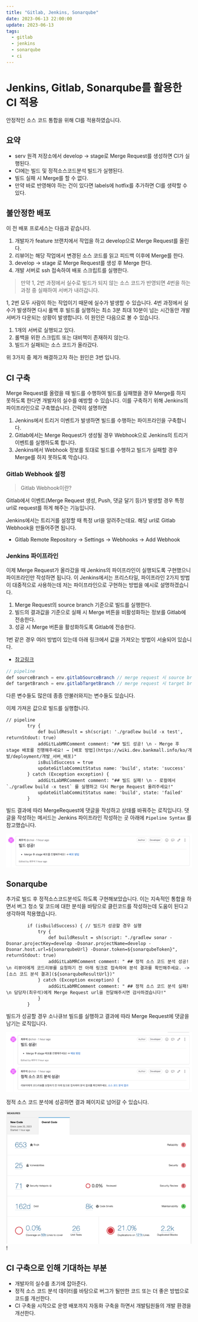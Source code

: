 ```yaml
---
title: "Gitlab, Jenkins, Sonarqube"
date: 2023-06-13 22:00:00
update: 2023-06-13
tags:
  - gitlab
  - jenkins
  - sonarqube
  - ci
---
```


# Jenkins, Gitlab, Sonarqube를 활용한 CI 적용

안정적인 소스 코드 통합을 위해 CI를 적용하였습니다.

## 요약
- serv 원격 저장소에서 develop -> stage로 Merge Request를 생성하면 CI가 실행된다.
- CI에는 빌드 및 정적소스코드분석 빌드가  실행된다.
- 빌드 실패 시 Merge를 할 수 없다.
- 만약 바로 반영해야 하는 건이 있다면 labels에 hotfix를 추가하면 CI를 생략할 수 있다.

## 불안정한 배포

이 전 배포 프로세스는 다음과 같습니다.
1. 개발자가 feature 브랜치에서 작업을 하고 develop으로 Merge Request를 올린다.
2. 리뷰어는 해당 작업에서 변경된 소스 코드를 읽고 피드백 이후에 Merge를 한다.
3. develop -> stage 로 Merge Request를 생성 후 Merge 한다.
4. 개발 서버로 ssh 접속하여 배포 스크립트를 실행한다.

> 만약 1, 2번 과정에서 실수로 빌드가 되지 않는 소스 코드가 반영되면 4번을 하는 과정 중 실패하여 서버가 내려갑니다.

1, 2번 모두 사람이 하는 작업이기 때문에 실수가 발생할 수 있습니다. 4번 과정에서 실수가 발생하면 다시 롤백 후 빌드를 실행하는 최소 3분 최대 10분이 넘는 시간동안 개발 서버가 다운되는 상황이 발생합니다. 이 원인은 다음으로 볼 수 있습니다.
1. 1개의 서버로 실행되고 있다.
2. 롤백을 위한 스크립트 또는 대비책이 존재하지 않는다.
3. 빌드가 실패되는 소스 코드가 올라갔다.

위 3가지 중 제가 해결하고자 하는 원인은 3번 입니다.

## CI 구축

Merge Request를 올렸을 때 빌드를 수행하여 빌드를 실패했을 경우 Merge를 하지 못하도록 한다면 개발자의 실수를 예방할 수 있습니다.
이를 구축하기 위해 Jenkins의 파이프라인으로 구축했습니다. 간략히 설명하면
1. Jenkins에서 트리거 이벤트가 발생하면 빌드를 수행하는 파이프라인을 구축합니다.
2. Gitlab에서는 Merge Request가 생성될 경우 Webhook으로 Jenkins의 트리거 이벤트를 실행하도록 합니다.
3. Jenkins에서 Webhook 정보를 토대로 빌드를 수행하고 빌드가 실패할 경우 Merge를 하지 못하도록 막습니다.

### Gitlab Webhook 설정

> Gitlab Webhook이란?

Gitlab에서 이벤트(Merge Request 생성, Push, 댓글 달기 등)가 발생할 경우 특정 url로 request를 하게 해주는 기능입니다.

Jenkins에서는 트리거를 설정할 때 특정 url을 알려주는데요. 해당 url로 Gitlab Webhook을 만들어주면 됩니다.

- Gitlab Remote Repository -> Settings -> Webhooks -> Add Webhook

### Jenkins 파이프라인

이제 Merge Request가 올라갔을 때 Jenkins의 파이프라인이 실행되도록 구현했으니 파이프라인만 작성하면 됩니다.
이 Jenkins에서는 프리스타일, 파이프라인 2가지 방법이 대중적으로 사용하는데 저는 파이프라인으로 구현하는 방법을 예시로 설명하겠습니다.
1. Merge Request의 source branch 기준으로 빌드를 실행한다.
2. 빌드의 결과값을 기준으로 실패 시 Merge 버튼을 비활성화하는 정보를 Gitlab에 전송한다.
3. 성공 시 Merge 버튼을 활성화하도록 Gitlab에 전송한다.

1번 같은 경우 여러 방법이 있는데 아래 링크에서 값을 가져오는 방법이 서술되어 있습니다.
- [참고링크](https://github.com/jenkinsci/gitlab-plugin#defined-variables)

```java
// pipeline
def sourceBranch = env.gitlabSourceBranch // merge request 시 source branch
def targetBranch = env.gitlabTargetBranch // merge request 시 target branch
```

다른 변수들도 많은데 종종 안불러와지는 변수들도 있습니다.

이제 가져온 값으로 빌드를 실행합니다.

```
// pipeline
        try {
            def buildResult = sh(script: './gradlew build -x test', returnStdout: true)
            addGitLabMRComment comment: "## 빌드 성공! \n - Merge 후 stage 배포를 진행해주세요! → [배포 방법](https://wiki.dev.bankmall.info/ko/개발/deployment/개발_서버_배포)"
            isBuildSuccess = true
            updateGitlabCommitStatus name: 'build', state: 'success'
        } catch (Exception exception) {
            addGitLabMRComment comment: "## 빌드 실패! \n - 로컬에서 `./gradlew build -x test` 를 실행하고 다시 Merge Request 올려주세요!"
            updateGitlabCommitStatus name: 'build', state: 'failed'
        }
```
빌드 결과에 따라 MergeRequest에 댓글을 작성하고 상태를 바꿔주는 로직입니다. 댓글을 작성하는 메서드는 Jenkins 파이프라인 작성하는 곳 아래에 `Pipeline Syntax` 를 참고했습니다.

![img.png](img.png)

## Sonarqube

추가로 빌드 후 정적소스코드분석도 하도록 구현해보았습니다. 이는 지속적인 통합을 하면서 버그 청소 및 코드에 대한 분석을 바탕으로 클린코드를 작성하는데 도움이 된다고 생각하여 적용했습니다.

```
        if (isBuildSuccess) { // 빌드가 성공할 경우 실행
            try {
                def buildResult = sh(script: "./gradlew sonar -Dsonar.projectKey=develop -Dsonar.projectName=develop -Dsonar.host.url=${sonarqubeUrl} -Dsonar.token=${sonarqubeToken}", returnStdout: true)
                addGitLabMRComment comment: " ## 정적 소스 코드 분석 성공!  \n 리뷰어에게 코드리뷰를 요청하기 전 아래 링크로 접속하여 분석 결과를 확인해주세요. -> [소스 코드 분석 결과](${sonarqubeResultUrl})"
            } catch (Exception exception) {
                addGitLabMRComment comment: " ## 정적 소스 코드 분석 실패!  \n 담당자(최우석)에게 Merge Request url을 전달해주시면 감사하겠습니다!"
            }
        }
```

빌드가 성공할 경우 소나큐브 빌드를 실행하고 결과에 따라 Merge Request에 댓글을 남기는 로직입니다.

![img_1.png](img_1.png)

정적 소스 코드 분석에 성공하면 결과 페이지로 넘어갈 수 있습니다.

![img_2.png](img_2.png)!

## CI 구축으로 인해 기대하는 부분
- 개발자의 실수를 초기에 잡아준다.
- 정적 소스 코드 분석 데이터를 바탕으로 버그가 될만한 코드 또는 더 좋은 방법으로 코드를 개선한다.
- CI 구축을 시작으로 운영 배포까지 자동화 구축을 하면서 개발팀원들의 개발 환경을 개선한다.
